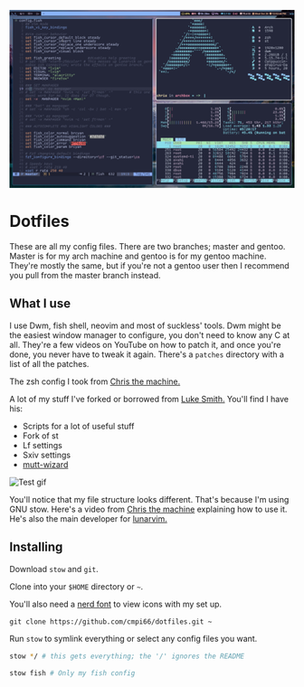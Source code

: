 
![dotfiles image](./dotfiles.png)

# Dotfiles

These are all my config files. There are two branches; master and gentoo. Master is for my arch machine and gentoo is for my gentoo machine. They're mostly the same, but if you're not a gentoo user then I recommend you pull from the master branch instead.  

## What I use

I use Dwm, fish shell, neovim and most of suckless' tools. Dwm might be the easiest window manager to configure, you don't need to know any C at all. They're a few videos on YouTube on how to patch it, and once you're done, you never have to tweak it again. There's a `patches` directory with a list of all the patches. 

The zsh config I took from [Chris the machine.](https://github.com/ChristianChiarulli) 

A lot of my stuff I've forked or borrowed from [Luke Smith.](https://github.com/LukeSmithxyz) You'll find I have his:

- Scripts for a lot of useful stuff
- Fork of st
- Lf settings 
- Sxiv settings
- [mutt-wizard](https://github.com/lukesmithxyz/mutt-wizard)


![Test gif](./test.gif)

You'll notice that my file structure looks different. That's because I'm using GNU stow. Here's a video from [Chris the machine](https://www.youtube.com/watch?v=90xMTKml9O0&t=64s) explaining how to use it. He's also the main developer for [lunarvim.](https://www.lunarvim.org/)

## Installing 

Download `stow` and `git`.

Clone into your `$HOME` directory or `~`.

You'll also need a [nerd font](https://github.com/ryanoasis/nerd-fonts) to view icons with my set up. 

``````
git clone https://github.com/cmpi66/dotfiles.git ~
``````
Run `stow` to symlink everything or select any config files you want. 

``````bash
stow */ # this gets everything; the '/' ignores the README
``````
``````bash
stow fish # Only my fish config
``````
